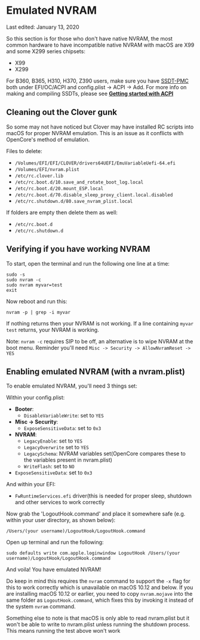 # Emulated NVRAM

Last edited: January 13, 2020

So this section is for those who don't have native NVRAM, the most common hardware to have incompatible native NVRAM with macOS are X99 and some X299 series chipsets:

* X99 
* X299

For B360, B365, H310, H370, Z390 users, make sure you have [SSDT-PMC](https://github.com/acidanthera/OpenCorePkg/blob/master/Docs/AcpiSamples/SSDT-PMC.dsl) both under EFI/OC/ACPI and config.plist -> ACPI -> Add. For more info on making and compiling SSDTs, please see [**Getting started with ACPI**](../extras/acpi.md)

## Cleaning out the Clover gunk

So some may not have noticed but Clover may have installed RC scripts into macOS for proper NVRAM emulation. This is an issue as it conflicts with OpenCore's method of emulation.

Files to delete:

* `/Volumes/EFI/EFI/CLOVER/drivers64UEFI/EmuVariableUefi-64.efi`
* `/Volumes/EFI/nvram.plist`
* `/etc/rc.clover.lib`
* `/etc/rc.boot.d/10.save_and_rotate_boot_log.local`
* `/etc/rc.boot.d/20.mount_ESP.local`
* `/etc/rc.boot.d/70.disable_sleep_proxy_client.local.disabled`
* `/etc/rc.shutdown.d/80.save_nvram_plist.local​`

If folders are empty then delete them as well:

* `/etc/rc.boot.d`
* `/etc/rc.shutdown.d​`

## Verifying if you have working NVRAM

To start, open the terminal and run the following one line at a time:

```text
sudo -s
sudo nvram -c 
sudo nvram myvar=test
exit
```

Now reboot and run this:

```text
nvram -p | grep -i myvar
```

If nothing returns then your NVRAM is not working. If a line containing `myvar test` returns, your NVRAM is working.

Note: `nvram -c` requires SIP to be off, an alternative is to wipe NVRAM at the boot menu. Reminder you'll need `Misc -> Security -> AllowNvramReset -> YES`

## Enabling emulated NVRAM (with a nvram.plist)

To enable emulated NVRAM, you'll need 3 things set:

Within your config.plist:

* **Booter**: 
  * `DisableVariableWrite`: set to `YES`
* **Misc -&gt; Security**:
  * `ExposeSensitiveData`: set to `0x3`
* **NVRAM**:
  * `LegacyEnable`: set to `YES`
  * `LegacyOverwrite` set to `YES`
  * `LegacySchema`: NVRAM variables set(OpenCore compares these to the variables present in nvram.plist)
  * `WriteFlash`: set to `NO`
* `ExposeSensitiveData`: set to `0x3`

And within your EFI:

* `FwRuntimeServices.efi` driver(this is needed for proper sleep, shutdown and other services to work correctly

Now grab the 'LogoutHook.command' and place it somewhere safe (e.g. within your user directory, as shown below):

`/Users/(your username)/LogoutHook/LogoutHook.command`

Open up terminal and run the following:

`sudo defaults write com.apple.loginwindow LogoutHook /Users/(your username)/LogoutHook/LogoutHook.command`

And voila! You have emulated NVRAM!

Do keep in mind this requires the `nvram` command to support the `-x` flag for this to work correctly which is unavailable on macOS 10.12 and below. If you are installing macOS 10.12 or earlier, you need to copy `nvram.mojave` into the same folder as `LogoutHook.command`, which fixes this by invoking it instead of the system `nvram` command.

Something else to note is that macOS is only able to read nvram.plist but it won't be able to write to nvram.plist unless running the shutdown process. This means running the test above won't work

